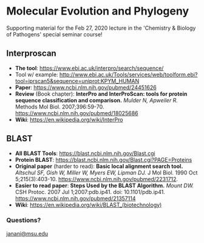 # Molecular Evolution and Phylogeny
Supporting material for the Feb 27, 2020 lecture in the 'Chemistry & Biology of Pathogens' special seminar course!

## Interproscan
- **The tool**: https://www.ebi.ac.uk/interpro/search/sequence/
- Tool w/ example: http://www.ebi.ac.uk/Tools/services/web/toolform.ebi?tool=iprscan5&sequence=uniprot:KPYM_HUMAN
- **Paper**: https://www.ncbi.nlm.nih.gov/pubmed/24451626
- **Review** (Book chapter): **InterPro and InterProScan: tools for protein sequence classification and comparison.** _Mulder N, Apweiler R._ Methods Mol Biol. 2007;396:59-70. https://www.ncbi.nlm.nih.gov/pubmed/18025686
- **Wiki**: https://en.wikipedia.org/wiki/InterPro

## BLAST
- **All BLAST Tools**: https://blast.ncbi.nlm.nih.gov/Blast.cgi
- **Protein BLAST**: https://blast.ncbi.nlm.nih.gov/Blast.cgi?PAGE=Proteins
- **Original paper** (harder to read):
**Basic local alignment search tool.** _Altschul SF, Gish W, Miller W, Myers EW, Lipman DJ._ J Mol Biol. 1990 Oct 5;215(3):403-10. https://www.ncbi.nlm.nih.gov/pubmed/2231712.
- **Easier to read paper**:
**Steps Used by the BLAST Algorithm.** _Mount DW._ CSH Protoc. 2007 Jul 1;2007:pdb.ip41. doi: 10.1101/pdb.ip41. https://www.ncbi.nlm.nih.gov/pubmed/21357114
- **Wiki**: https://en.wikipedia.org/wiki/BLAST_(biotechnology)

### Questions?
janani@msu.edu
